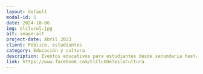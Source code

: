 ```yaml
---
layout: default
modal-id: 5
date: 2024-10-06
img: elclucul.jpg
alt: image-alt
project-date: Abril 2023
client: Público, estudiantes
category: Educación y cultura
description: Eventos educativos para estudiantes desde secundaria hasta nivel superior. Para más información contáctanos a través del formulario de esta web o visítanos en el link de este post.
link: https://www.facebook.com/ElClubDeTeslaCultura
---
```

